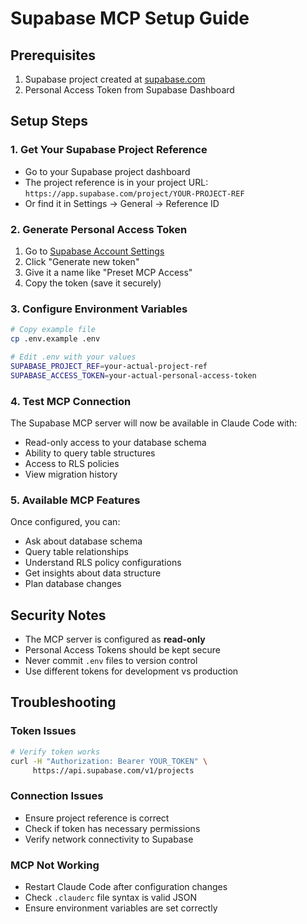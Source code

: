 # Supabase MCP Setup Guide

## Prerequisites
1. Supabase project created at [supabase.com](https://supabase.com)
2. Personal Access Token from Supabase Dashboard

## Setup Steps

### 1. Get Your Supabase Project Reference
- Go to your Supabase project dashboard
- The project reference is in your project URL: `https://app.supabase.com/project/YOUR-PROJECT-REF`
- Or find it in Settings → General → Reference ID

### 2. Generate Personal Access Token
1. Go to [Supabase Account Settings](https://supabase.com/dashboard/account/tokens)
2. Click "Generate new token"
3. Give it a name like "Preset MCP Access"
4. Copy the token (save it securely)

### 3. Configure Environment Variables
```bash
# Copy example file
cp .env.example .env

# Edit .env with your values
SUPABASE_PROJECT_REF=your-actual-project-ref
SUPABASE_ACCESS_TOKEN=your-actual-personal-access-token
```

### 4. Test MCP Connection
The Supabase MCP server will now be available in Claude Code with:
- Read-only access to your database schema
- Ability to query table structures
- Access to RLS policies
- View migration history

### 5. Available MCP Features
Once configured, you can:
- Ask about database schema
- Query table relationships
- Understand RLS policy configurations  
- Get insights about data structure
- Plan database changes

## Security Notes
- The MCP server is configured as **read-only**
- Personal Access Tokens should be kept secure
- Never commit `.env` files to version control
- Use different tokens for development vs production

## Troubleshooting

### Token Issues
```bash
# Verify token works
curl -H "Authorization: Bearer YOUR_TOKEN" \
     https://api.supabase.com/v1/projects
```

### Connection Issues
- Ensure project reference is correct
- Check if token has necessary permissions
- Verify network connectivity to Supabase

### MCP Not Working
- Restart Claude Code after configuration changes
- Check `.clauderc` file syntax is valid JSON
- Ensure environment variables are set correctly